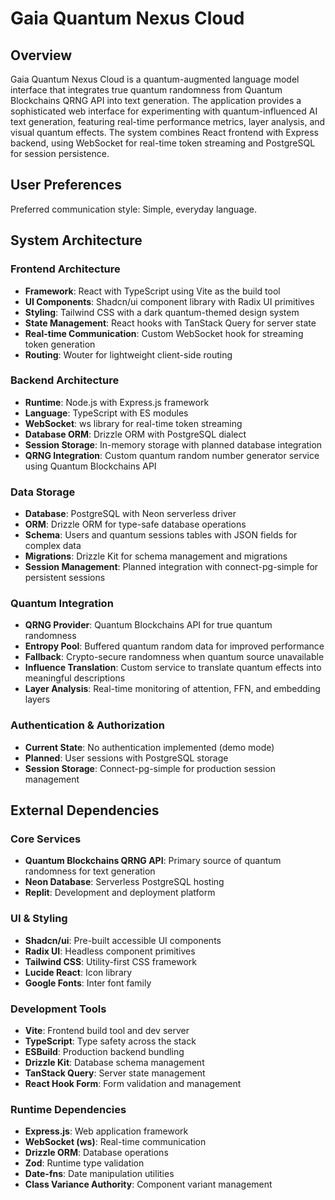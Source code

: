 # Gaia Quantum Nexus Cloud

## Overview

Gaia Quantum Nexus Cloud is a quantum-augmented language model interface that integrates true quantum randomness from Quantum Blockchains QRNG API into text generation. The application provides a sophisticated web interface for experimenting with quantum-influenced AI text generation, featuring real-time performance metrics, layer analysis, and visual quantum effects. The system combines React frontend with Express backend, using WebSocket for real-time token streaming and PostgreSQL for session persistence.

## User Preferences

Preferred communication style: Simple, everyday language.

## System Architecture

### Frontend Architecture
- **Framework**: React with TypeScript using Vite as the build tool
- **UI Components**: Shadcn/ui component library with Radix UI primitives
- **Styling**: Tailwind CSS with a dark quantum-themed design system
- **State Management**: React hooks with TanStack Query for server state
- **Real-time Communication**: Custom WebSocket hook for streaming token generation
- **Routing**: Wouter for lightweight client-side routing

### Backend Architecture
- **Runtime**: Node.js with Express.js framework
- **Language**: TypeScript with ES modules
- **WebSocket**: ws library for real-time token streaming
- **Database ORM**: Drizzle ORM with PostgreSQL dialect
- **Session Storage**: In-memory storage with planned database integration
- **QRNG Integration**: Custom quantum random number generator service using Quantum Blockchains API

### Data Storage
- **Database**: PostgreSQL with Neon serverless driver
- **ORM**: Drizzle ORM for type-safe database operations
- **Schema**: Users and quantum sessions tables with JSON fields for complex data
- **Migrations**: Drizzle Kit for schema management and migrations
- **Session Management**: Planned integration with connect-pg-simple for persistent sessions

### Quantum Integration
- **QRNG Provider**: Quantum Blockchains API for true quantum randomness
- **Entropy Pool**: Buffered quantum random data for improved performance
- **Fallback**: Crypto-secure randomness when quantum source unavailable
- **Influence Translation**: Custom service to translate quantum effects into meaningful descriptions
- **Layer Analysis**: Real-time monitoring of attention, FFN, and embedding layers

### Authentication & Authorization
- **Current State**: No authentication implemented (demo mode)
- **Planned**: User sessions with PostgreSQL storage
- **Session Storage**: Connect-pg-simple for production session management

## External Dependencies

### Core Services
- **Quantum Blockchains QRNG API**: Primary source of quantum randomness for text generation
- **Neon Database**: Serverless PostgreSQL hosting
- **Replit**: Development and deployment platform

### UI & Styling
- **Shadcn/ui**: Pre-built accessible UI components
- **Radix UI**: Headless component primitives
- **Tailwind CSS**: Utility-first CSS framework
- **Lucide React**: Icon library
- **Google Fonts**: Inter font family

### Development Tools
- **Vite**: Frontend build tool and dev server
- **TypeScript**: Type safety across the stack
- **ESBuild**: Production backend bundling
- **Drizzle Kit**: Database schema management
- **TanStack Query**: Server state management
- **React Hook Form**: Form validation and management

### Runtime Dependencies
- **Express.js**: Web application framework
- **WebSocket (ws)**: Real-time communication
- **Drizzle ORM**: Database operations
- **Zod**: Runtime type validation
- **Date-fns**: Date manipulation utilities
- **Class Variance Authority**: Component variant management